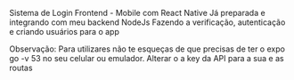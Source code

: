 Sistema de Login Frontend - Mobile com React Native
Já preparada e integrando com meu backend NodeJs
Fazendo a verificação, autenticação e criando usuários para o app

Observação: Para utilizares não te esqueças de que precisas de ter o expo go -v 53 no seu celular ou emulador. Alterar o a key da API para a sua e as routas
